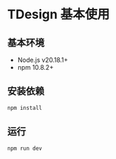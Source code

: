 # TDesign 基本使用

## 基本环境

- Node.js v20.18.1+
- npm 10.8.2+

## 安装依赖

```bash
npm install
```

## 运行

```bash
npm run dev
```
